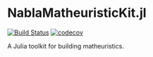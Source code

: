 # NablaMatheuristicKit.jl

[![Build Status](https://github.com/nablarise/NablaMatheuristicKit.jl/actions/workflows/test.yml/badge.svg?branch=main)](https://github.com/nablarise/NablaMatheuristicKit.jl/actions/workflows/test.yml) [![codecov](https://codecov.io/gh/nablarise/NablaMatheuristicKit.jl/branch/main/graph/badge.svg)](https://codecov.io/gh/nablarise/NablaMatheuristicKit.jl)

A Julia toolkit for building 
matheuristics.

